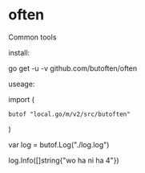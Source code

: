 # often
Common tools

install:

go get -u -v github.com/butoften/often

useage:

import (

	butof "local.go/m/v2/src/butoften"
    
)

var log = butof.Log("./log.log")

log.Info([]string{"wo ha ni ha 4"})
